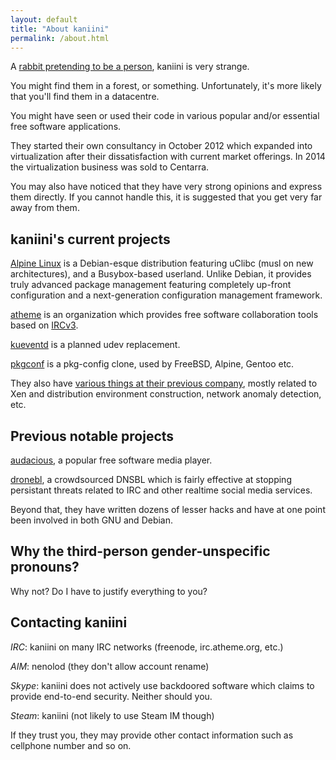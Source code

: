 ```yaml
---
layout: default
title: "About kaniini"
permalink: /about.html
---
```


A [rabbit pretending to be a person](http://en.wikipedia.org/wiki/Therianthropy), kaniini is very strange.

You might find them in a forest, or something.  Unfortunately, it's more likely that you'll find them in a datacentre.

You might have seen or used their code in various popular and/or essential free software applications.

They started their own consultancy in October 2012 which expanded into virtualization after their dissatisfaction with
current market offerings.  In 2014 the virtualization business was sold to Centarra.

You may also have noticed that they have very strong opinions and express them directly.  If you cannot handle this,
it is suggested that you get very far away from them.

## kaniini's current projects

[Alpine Linux](http://www.alpinelinux.org) is a Debian-esque distribution featuring uClibc (musl on new architectures),
and a Busybox-based userland.  Unlike Debian, it provides truly advanced package management featuring completely up-front
configuration and a next-generation configuration management framework.

[atheme](http://www.atheme.org) is an organization which provides free software collaboration tools based on
[IRCv3](http://www.ircv3.org).

[kueventd](http://github.com/kaniini/kueventd) is a planned udev replacement.

[pkgconf](http://github.com/pkgconf/pkgconf) is a pkg-config clone, used by FreeBSD, Alpine, Gentoo etc.

They also have [various things at their previous company](http://github.com/Centarra), mostly related to Xen and distribution
environment construction, network anomaly detection, etc.

## Previous notable projects

[audacious](http://www.audacious-media-player.org), a popular free software media player.

[dronebl](http://www.dronebl.org), a crowdsourced DNSBL which is fairly effective at stopping persistant threats related
to IRC and other realtime social media services.

Beyond that, they have written dozens of lesser hacks and have at one point been involved in both GNU and Debian.

## Why the third-person gender-unspecific pronouns?

Why not?  Do I have to justify everything to you?

## Contacting kaniini

*IRC*: kaniini on many IRC networks (freenode, irc.atheme.org, etc.)

*AIM*: nenolod (they don't allow account rename)

*Skype*: kaniini does not actively use backdoored software which claims to provide end-to-end security.  Neither should you.

*Steam*: kaniini (not likely to use Steam IM though)

If they trust you, they may provide other contact information such as cellphone number and so on.
